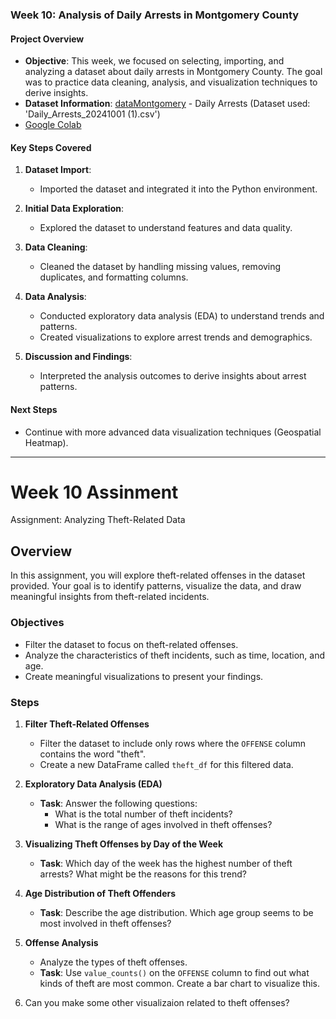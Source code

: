 ### Week 10: Analysis of Daily Arrests in Montgomery County


#### Project Overview

- **Objective**: This week, we focused on selecting, importing, and analyzing a dataset about daily arrests in Montgomery County. The goal was to practice data cleaning, analysis, and visualization techniques to derive insights.
- **Dataset Information**: [dataMontgomery](https://data.montgomerycountymd.gov) - Daily Arrests (Dataset used: 'Daily_Arrests_20241001 (1).csv')
- [Google Colab](Week10_In_Class.ipynb) 

#### Key Steps Covered

1. **Dataset Import**:
   - Imported the dataset and integrated it into the Python environment.

2. **Initial Data Exploration**:
   - Explored the dataset to understand features and data quality.

3. **Data Cleaning**:
   - Cleaned the dataset by handling missing values, removing duplicates, and formatting columns.

4. **Data Analysis**:
   - Conducted exploratory data analysis (EDA) to understand trends and patterns.
   - Created visualizations to explore arrest trends and demographics.

5. **Discussion and Findings**:
   - Interpreted the analysis outcomes to derive insights about arrest patterns.

#### Next Steps

- Continue with more advanced data visualization techniques (Geospatial Heatmap).

-----------

# Week 10 Assinment 

 Assignment: Analyzing Theft-Related Data

## Overview
In this assignment, you will explore theft-related offenses in the dataset provided. Your goal is to identify patterns, visualize the data, and draw meaningful insights from theft-related incidents.

### Objectives
- Filter the dataset to focus on theft-related offenses.
- Analyze the characteristics of theft incidents, such as time, location, and age.
- Create meaningful visualizations to present your findings.



### Steps

1. **Filter Theft-Related Offenses**
   - Filter the dataset to include only rows where the `OFFENSE` column contains the word "theft".
   - Create a new DataFrame called `theft_df` for this filtered data.
 

2. **Exploratory Data Analysis (EDA)**
   
   - **Task**: Answer the following questions:
     - What is the total number of theft incidents?
     - What is the range of ages involved in theft offenses?

3. **Visualizing Theft Offenses by Day of the Week**
  
    
   - **Task**: Which day of the week has the highest number of theft arrests? What might be the reasons for this trend?

4. **Age Distribution of Theft Offenders**
   
 
   - **Task**: Describe the age distribution. Which age group seems to be most involved in theft offenses?

 

5. **Offense Analysis**
   - Analyze the types of theft offenses.
   - **Task**: Use `value_counts()` on the `OFFENSE` column to find out what kinds of theft are most common. Create a bar chart to visualize this.

6. Can you make some other visualizaion related to theft offenses? 
